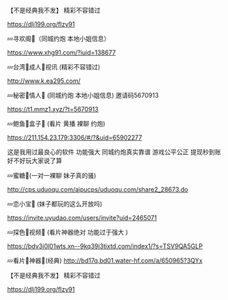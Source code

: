 【不是经典我不发】
精彩不容错过

https://dlj199.org/flzy91

💤寻欢阁👙（同城约炮 本地小姐信息）

https://www.xhg91.com/?iuid=138677

💤台湾👙成人🔞视讯
(精彩不容错过)

http://www.k.ea295.com/

💤秘密👙情人🔞
(同城约炮 本地小姐信息)
邀请码5670913

https://t1.mmz1.xyz/?t=5670913

💤鲍鱼👙盒子🔞
(看片 黄播  裸聊 约炮) 

https://211.154.23.179:3306/#/?&uid=65902277

这是我用过最良心的软件
功能强大
同城约炮真实靠谱
游戏公平公正 
提现秒到账
好不好玩大家说了算

💤蜜糖👙(一对一裸聊 妹子真的骚)

http://cps.uduoqu.com/aipucps/uduoqu.com/share2_28673.do

💤恋小宝👙
(妹子都玩的这么开放吗)

https://invite.uyudao.com/users/invite?uid=2465071

💤探色👙视频🔞
(看片神器绝对 功能过于强大 )

https://bdv3i0l01wts.xn--9kq39i3tixtd.com/index1/?s=TSV9QA5GLP

💤看片👙神器🔞(经典)
http://bd17q.bd01.water-hf.com/a/650965?3QYx

【不是经典我不发】
精彩不容错过

https://dlj199.org/flzy91
